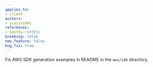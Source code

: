```yaml
---
applies_to:
- client
authors:
- ysaito1001
references:
- smithy-rs#3852
breaking: false
new_feature: false
bug_fix: true
---
```

Fix AWS SDK generation examples in README in the `aws/sdk` directory.
